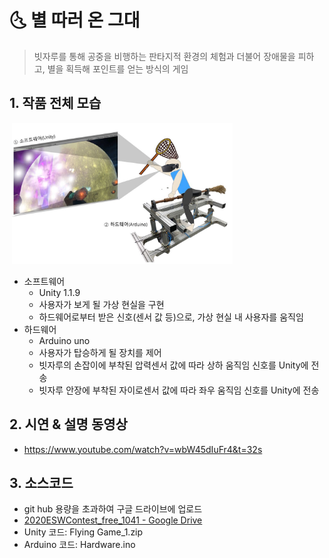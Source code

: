 # :last_quarter_moon_with_face: ​별 따러 온 그대 

>  빗자루를 통해 공중을 비행하는 판타지적 환경의 체험과 더불어 장애물을 피하고,  별을 획득해 포인트를 얻는 방식의 게임



## 1. 작품 전체 모습

​	<img src ="./img/whole_project.JPG" width=70% height=70%>

 * 소프트웨어
    * Unity 1.1.9
    * 사용자가 보게 될 가상 현실을 구현
    * 하드웨어로부터 받은 신호(센서 값 등)으로, 가상 현실 내 사용자를 움직임
 * 하드웨어
    * Arduino uno
    * 사용자가 탑승하게 될 장치를 제어
    * 빗자루의 손잡이에 부착된 압력센서 값에 따라 상하 움직임 신호를 Unity에 전송
    * 빗자루 안장에 부착된 자이로센서 값에 따라 좌우 움직임 신호를 Unity에 전송



## 2. 시연 & 설명 동영상

* https://www.youtube.com/watch?v=wbW45dIuFr4&t=32s



## 3. 소스코드

* git hub 용량을 초과하여 구글 드라이브에 업로드
* [2020ESWContest_free_1041 - Google Drive](https://drive.google.com/drive/folders/1n_OGDoIQfan4W8vJZi0yunpLkgdFYJZw)
* Unity 코드:  Flying Game_1.zip
* Arduino 코드: Hardware.ino

